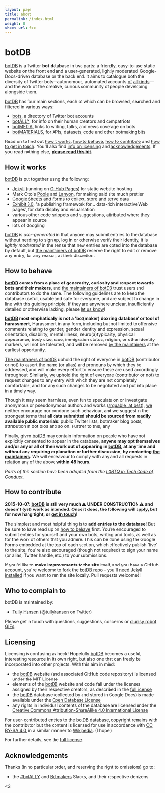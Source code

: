 ```yaml
---
layout: page
title: about
permalink: /index.html
weight: 0
sheet-url: foo
---
```


# botDB

[botDB](.) is a Twitter **bot** **d**ata**b**ase in two parts: a friendly, easy-to-use static website on the front end and a user-generated, lightly moderated, Google-Docs-driven database on the back end. It aims to catalogue both the diversity of Twitter bots—autonomous, automated accounts [of](https://twitter.com/metaphorminute) [all](https://twitter.com/but_if_you_can) [kinds](https://twitter.com/ClearCongress)—and the work of the creative, curious community of people developing alongside them.

[botDB](.) has four main sections, each of which can be browsed, searched and filtered in various ways:

- [bots](bots/), a directory of Twitter bot accounts
- [botALLY](botALLY/), for info on their human creators and compatriots
- [botMEDIA](botMEDIA/), links to writing, talks, and news coverage on bots
- [botMATERIALS](botMATERIALS/), for APIs, datasets, code and other botmaking bits

Read on to find out [how it works](#how-it-works), [how to behave](#how-to-behave), [how to contribute](#how-to-contribute) and [how to get in touch](#who-to-complain-to). You'll also find [info on licensing](#licensing) and [acknowledgements](#acknowledgements). If you read nothing else, **[please read this bit](#how-to-behave).**

## How it works 

[botDB](.) is put together using the following:

- [Jekyll](http://jekyllrb.com) (running on [GitHub Pages](https://pages.github.com)) for static website hosting
- Mark Otto's [Poole](https://github.com/poole/poole) and [Lanyon](https://github.com/poole/lanyon), for making said site much prettier
- [Google Sheets](https://docs.google.com/spreadsheets/) and [Forms](https://docs.google.com/forms/) to collect, store and serve data
- [Exhibit 3.0](http://simile-widgets.org/exhibit3/), 'a publishing framework for… data-rich interactive Web pages', for data display and visualisation
- various other code snippets and suggestions, attributed where they appear in source
- lots of Googling

[botDB](.) is _user-generated_ in that anyone may submit entries to the database without needing to sign up, log in or otherwise verify their identity; it is _lightly moderated_ in the sense that new entries are opted into the database by default, but [the maintainers of botDB](#who-to-complain-to) reserve the right to edit or remove any entry, for any reason, at their discretion.

## How to behave

**[botDB](.) comes from a place of generosity, curiosity and respect towards bots and their makers**, and [the maintainers of botDB](#who-to-complain-to) trust users and contributors to do the same. The following guidelines are to keep the database useful, usable and safe for everyone, and are subject to change in line with this guiding principle. If they are anywhere unclear, insufficiently detailed or otherwise lacking, please [let us know](#who-to-complain-to)!

**[botDB](.) most emphatically is not a 'bot(maker) doxxing database' or tool of harassment**, Harassment in any form, including but not limited to offensive comments relating to gender, gender identity and expression, sexual orientation, disability, mental illness, neuro(a)typicality, physical appearance, body size, race, immigration status, religion, or other identity markers, will not be tolerated, and will be removed [by the maintainers](#who-to-complain-to) at the earliest opportunity.

[The maintainers of botDB](#who-to-complain-to) uphold the right of everyone in [botDB](.) (contributor or not) to assert the name (or alias) and pronouns by which they be addressed, and will make every effort to ensure these are used accordingly throughout. Similarly, [we](#who-to-complain-to) uphold the right of everyone (contributor or not) to request changes to any entry with which they are not completely comfortable, and for any such changes to be negotiated and put into place in a timely way.

Though it may seem harmless, even fun to speculate on or investigate anonymous or pseudonymous authors and works ([arguable, at best](http://www.slate.com/articles/technology/technology/2012/03/ruby_ruby_on_rails_and__why_the_disappearance_of_one_of_the_world_s_most_beloved_computer_programmers_.single.html)), [we](#who-to-complain-to) neither encourage nor condone such behaviour, and we suggest in the strongest terms that **all data submitted should be sourced from readily available public materials**: public Twitter lists, botmaker blog posts, attribution in bot bios and so on. Further to this, any  

Finally, given [botDB](.) may contain information on people who have not explicitly consented to appear in the database, **anyone may opt themselves and/or any or all of their work out of appearing in [botDB](.), at any time and without any requiring explanation or further discussion, by contacting [the maintainers](#who-to-complain-to)**. We will endeavour to comply with any and all requests in relation any of the above **within 48 hours**.

_Parts of this section have been adapted from the [LGBTQ in Tech Code of Conduct](http://lgbtq.technology/coc.html)._

## How to contribute

**2015-10-07: [botDB](.) is still very much ⚠️ UNDER CONSTRUCTION ⚠️ and doesn't (yet) work as intended. Once it does, the following will apply, but for now hang tight, or [get in touch](#who-to-complain-to)!**

The simplest and most helpful thing is to **add entries to the database**! But be sure to have read up on [how to behave](#how-to-behave) first. You're encouraged to submit entries for yourself and your own bots, writing and tools, as well as for the work of others that you admire. This can be done using the Google Forms embedded at the top of each section, which effectively publish 'live' to the site. You're also encouraged (though not required) to sign your name (or alias, Twitter handle, etc.) to your submissions.

If you'd like to **make improvements to the site** itself, and you have a GitHub account, you're welcome to [fork](https://guides.github.com/activities/forking/) the [botDB repo](https://github.com/tullyhansen/botDB/) – you'll [need Jekyll installed](http://jekyllrb.com/docs/installation/) if you want to run the site locally. Pull requests welcomed!

## Who to complain to

botDB is maintained by:

- [Tully Hansen](http://tullyhansen.com) ([@tullyhansen](http://twitter.com/tullyhansen) on Twitter)

Please get in touch with questions, suggestions, concerns or [clumsy robot GIFs](http://www.funnyordie.com/articles/1cd2f27638/robots).

## Licensing

Licensing is confusing as heck! Hopefully [botDB](.) becomes a useful, interesting resource in its own right, but also one that can freely be incorporated into other projects. With this aim in mind:

- the [botDB](.) website (and associated GitHub code repository) is licensed under the MIT License
- elements of the [botDB](.) website and code fall under the licenses assigned by their respective creators, as described in the [full license](license/)
- the [botDB](.) database (collected by and stored in Google Docs) is made available under the [Open Database License](http://opendatacommons.org/licenses/odbl/1.0/)
- any rights in individual contents of the database are licensed under the [Creative Commons Attribution-ShareAlike 4.0 International License](http://creativecommons.org/licenses/by-sa/4.0/)

For user-contributed entries to the [botDB](.) database, copyright remains with the contributor but the content is licensed for use in accordance with [CC BY-SA 4.0](http://creativecommons.org/licenses/by-sa/4.0/), in a similar manner to [Wikipedia](https://en.wikipedia.org/wiki/Wikipedia:Copyrights). (I hope.)

For further details, see the [full license](license/).

## Acknowledgements

Thanks (in no particular order, and reserving the right to omissions) go to:

- the [\#botALLY](http://botally.slack.com) and [Botmakers](http://botmakers.slack.com) Slacks, and their respective denizens

<3
